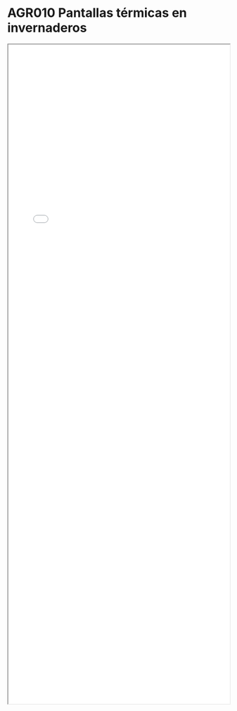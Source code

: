 
# AGR010  Pantallas térmicas en invernaderos

<iframe src="../AGR010  Pantallas térmicas en invernaderos.pdf" width="100%" height="1500px"></iframe>

